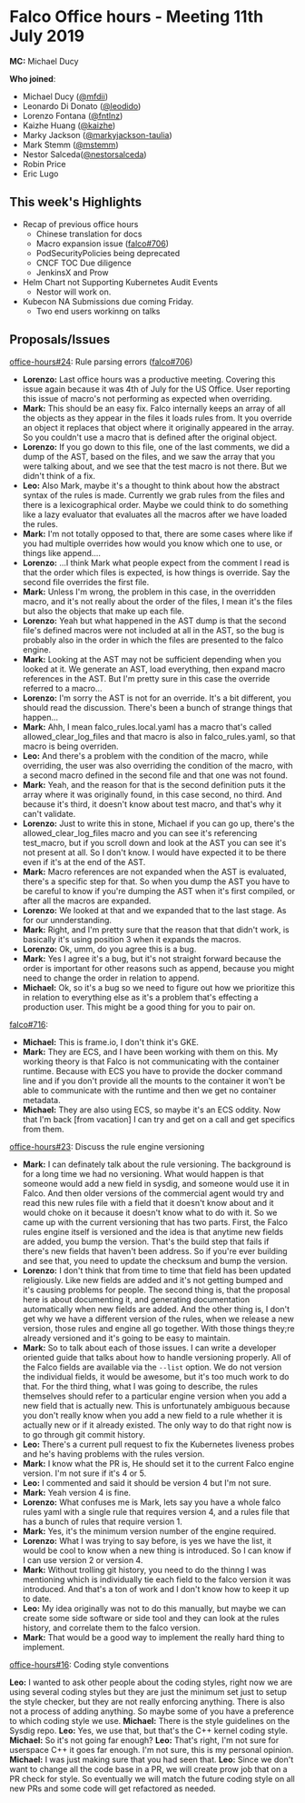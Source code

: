 # Falco Office hours - Meeting 11th July 2019

**MC:** Michael Ducy 

**Who joined**:

- Michael Ducy ([@mfdii](https://github.com/mfdii))
- Leonardo Di Donato ([@leodido](https://github.com/leodido))
- Lorenzo Fontana ([@fntlnz](https://github.com/fntlnz))
- Kaizhe Huang ([@kaizhe](https://github.com/kaizhe))
- Marky Jackson ([@markyjackson-taulia](https://github.com/markyjackson-taulia))
- Mark Stemm ([@mstemm](https://github.com/mstemm))
- Nestor Salceda([@nestorsalceda](https://github.com/nestorsalceda))
- Robin Price
- Eric Lugo

## This week's Highlights

- Recap of previous office hours
  - Chinese translation for docs
  - Macro expansion issue ([falco#706](https://github.com/falcosecurity/falco/issues/706))
  - PodSecurityPolicies being deprecated
  - CNCF TOC Due diligence 
  - JenkinsX and Prow
- Helm Chart not Supporting Kubernetes Audit Events
  - Nestor will work on.
- Kubecon NA Submissions due coming Friday.
  - Two end users workinng on talks
 
## Proposals/Issues

[office-hours#24](https://github.com/falcosecurity/office-hours/issues/24): Rule parsing errors ([falco#706](https://github.com/falcosecurity/falco/issues/706))
- **Lorenzo:** Last office hours was a productive meeting. Covering this issue again because it was 4th of July for the US Office. User reporting this issue of macro's not performing as expected when overriding. 
- **Mark:** This should be an easy fix. Falco internally keeps an array of all the objects as they appear in the files it loads rules from. It you override an object it replaces that object where it originally appeared in the array. So you couldn't use a macro that is defined after the original object.
- **Lorenzo:** If you go down to this file, one of the last comments, we did a dump of the AST, based on the files, and we saw the array that you were talking about, and we see that the test macro is not there. But we didn't think of a fix.
- **Leo:** Also Mark, maybe it's a thought to think about how the abstract syntax of the rules is made. Currently we grab rules from the files and there is a lexicographical order. Maybe we could think to do something like a lazy evaluator that evaluates all the macros after we have loaded the rules. 
- **Mark:** I'm not totally opposed to that, there are some cases where like if you had multiple overrides how would you know which one to use, or things like append....   
- **Lorenzo:** ...I think Mark what people expect from the comment I read is that the order which files is expected, is how things is override. Say the second file overrides the first file.
- **Mark:** Unless I'm wrong, the problem in this case, in the overridden macro, and it's not really about the order of the files, I mean it's the files but also the objects that make up each file.
- **Lorenzo:** Yeah but what happened in the AST dump is that the second file's defined macros were not included at all in the AST, so the bug is probably also in the order in which the files are presented to the falco engine.
- **Mark:** Looking at the AST may not be sufficient depending when you looked at it. We generate an AST, load everything, then expand macro references in the AST. But I'm pretty sure in this case the override referred to a macro...
- **Lorenzo:** I'm sorry the AST is not for an override. It's a bit different, you should read the discussion. There's been a bunch of strange things that happen...
- **Mark:** Ahh, I mean falco_rules.local.yaml has a macro that's called allowed_clear_log_files and that macro is also in falco_rules.yaml, so that macro is being overriden.
- **Leo:** And there's a problem with the condition of the macro, while overriding, the user was also overriding the condition of the macro, with a second macro defined in the second file and that one was not found.
- **Mark:** Yeah, and the reason for that is the second definition puts it the array where it was originally found, in this case second, no third. And because it's third, it doesn't know about test macro, and that's why it can't validate.
- **Lorenzo:** Just to write this in stone, Michael if you can go up, there's the allowed_clear_log_files macro and you can see it's referencing test_macro, but if you scroll down and look at the AST you can see it's not present at all. So I don't know. I would have expected it to be there even if it's at the end of the AST.
- **Mark:** Macro references are not expanded when the AST is evaluated, there's a specific step for that. So when you dump the AST you have to be careful to know if you're dumping the AST when it's first compiled, or after all the macros are expanded. 
- **Lorenzo:** We looked at that and we expanded that to the last stage. As for our unnderstanding.
- **Mark:** Right, and I'm pretty sure that the reason that that didn't work, is basically it's using position 3 when it expands the macros. 
- **Lorenzo:** Ok, umm, do you agree this is a bug.
- **Mark:** Yes I agree it's a bug, but it's not straight forward because the order is important for other reasons such as append, because you might need to change the order in relation to append. 
- **Michael:** Ok, so it's a bug so we need to figure out how we prioritize this in relation to everything else as it's a problem that's effecting a production user. This might be a good thing for you to pair on. 

[falco#716](https://github.com/falcosecurity/falco/issues/716): 
- **Michael:** This is frame.io, I don't think it's GKE.
- **Mark:** They are ECS, and I have been working with them on this. My working theory is that Falco is not communicating with the container runtime. Because with ECS you have to provide the docker command line and if you don't provide all the mounts to the container it won't be able to communicate with the runtime and then we get no container metadata.
- **Michael:** They are also using ECS, so maybe it's an ECS oddity. Now that I'm back [from vacation] I can try and get on a call and get specifics from them.

[office-hours#23](https://github.com/falcosecurity/office-hours/issues/23): Discuss the rule engine versioning
- **Mark:** I can definately talk about the rule versioning. The background is for a long time we had no versioning. What would happen is that someone would add a new field in sysdig, and someone would use it in Falco. And then older versions of the commercial agent would try and read this new rules file with a field that it doesn't know about and it would choke on it because it doesn't know what to do with it. So we came up with the current versioning that has two parts. First, the Falco rules engine itself is versioned and the idea is that anytime new fields are added, you bump the version. That's the build step that fails if there's new fields that haven't been address. So if you're ever building and see that, you need to update the checksum and bump the version.
- **Lorenzo:** I don't think that from time to time that field has been updated religiously. Like new fields are added and it's not getting bumped and it's causing problems for people. The second thing is, that the proposal here is about documenting it, and generating documentation automatically when new fields are added. And the other thing is, I don't get why we have a different version of the rules, when we release a new version, those rules and engine all go together. With those things they;re already versioned and it's going to be easy to maintain.
- **Mark:** So to talk about each of those issues. I can write a developer oriented guide that talks about how to handle versioning properly. All of the Falco fields are available via the `--list` option. We do not version the individual fields, it would be awesome, but it's too much work to do that. For the third thing, what I was going to describe, the rules themselves should refer to a particular engine version when you add a new field that is actually new. This is unfortunately ambiguous because you don't really know when you add a new field to a rule whether it is actually new or if it already existed. The only way to do that right now is to go through git commit history. 
- **Leo:** There's a current pull request to fix the Kubernetes liveness probes and he's having problems with the rules version. 
- **Mark:** I know what the PR is, He should set it to the current Falco engine version. I'm not sure if it's 4 or 5. 
- **Leo:** I commented and said it should be version 4 but I'm not sure. 
- **Mark:** Yeah version 4 is fine.
- **Lorenzo:** What confuses me is Mark, lets say you have a whole falco rules yaml with a single rule that requires version 4, and a rules file that has a bunch of rules that require version 1.
- **Mark:** Yes, it's the minimum version number of the engine required.
- **Lorenzo:** What I was trying to say before, is yes we have the list, it would be cool to know when a new thing is introduced. So I can know if I can use version 2 or version 4.
- **Mark:** Without trolling git history, you need to do the thinng I was mentioning which is individually tie each field to the falco version it was introduced. And that's a ton of work and I don't know how to keep it up to date.
- **Leo:** My idea originally was not to do this manually, but maybe we can create some side software or side tool and they can look at the rules history, and correlate them to the falco version.
- **Mark:** That would be a good way to implement the really hard thing to implement.

[office-hours#16](https://github.com/falcosecurity/office-hours/issues/16): Coding style conventions

**Leo:** I wanted to ask other people about the coding styles, right now we are using several coding styles but they are just the minimum set just to setup the style checker, but they are not really enforcing anything. There is also not a process of adding anything. So maybe some of you have a preference to which coding style we use.
**Michael:** There is the style guidelines on the Sysdig repo.
**Leo:** Yes, we use that, but that's the C++ kernel coding style. 
**Michael:** So it's not going far enough?
**Leo:** That's right, I'm not sure for userspace C++ it goes far enough. I'm not sure, this is my personal opinion.
**Michael:** I was just making sure that you had seen that.
**Leo:** Since we don't want to change all the code base in a PR, we will create prow job that on a PR check for style. So eventually we will match the future coding style on all new PRs and some code will get refactored as needed. 
